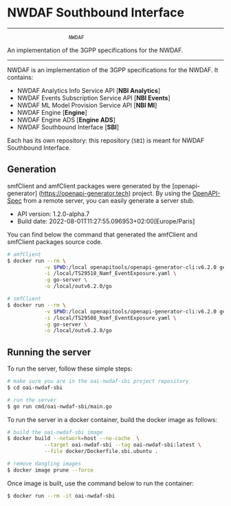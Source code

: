 # NWDAF Southbound Interface

----------------------------------------------------------

                        NWDAF
An implementation of the 3GPP specifications for the NWDAF.

----------------------------------------------------------

NWDAF is an implementation of the 3GPP specifications for the NWDAF.
It contains:

- NWDAF Analytics Info Service API [**NBI Analytics**]
- NWDAF Events Subscription Service API [**NBI Events**]
- NWDAF ML Model Provision Service API [**NBI Ml**]
- NWDAF Engine [**Engine**]
- NWDAF Engine ADS [**Engine ADS**]
- NWDAF Southbound Interface [**SBI**]

Each has its own repository: this repository (`SBI`) is meant for NWDAF Southbound Interface.

## Generation

smfClient and amfClient packages were generated by the [openapi-generator]
(https://openapi-generator.tech) project.
By using the [OpenAPI-Spec](https://github.com/OAI/OpenAPI-Specification) from a remote server, you can easily generate a server stub.

- API version: 1.2.0-alpha.7
- Build date: 2022-08-01T11:27:55.096953+02:00[Europe/Paris]

You can find below the command that generated the amfClient and smfClient packages source code.

```bash
# amfClient
$ docker run --rm \
            -v $PWD:/local openapitools/openapi-generator-cli:v6.2.0 generate \
            -i /local/TS29518_Namf_EventExposure.yaml \
            -g go-server \
            -o /local/outv6.2.0/go
```

```bash
# smfClient
$ docker run --rm \
            -v $PWD:/local openapitools/openapi-generator-cli:v6.2.0 generate \
            -i /local/TS29508_Nsmf_EventExposure.yaml \
            -g go-server \
            -o /local/outv6.2.0/go
```

## Running the server

To run the server, follow these simple steps:

```bash
# make sure you are in the oai-nwdaf-sbi project repository
$ cd oai-nwdaf-sbi

# run the server
$ go run cmd/oai-nwdaf-sbi/main.go
```

To run the server in a docker container, build the docker image as follows:
```bash
# build the oai-nwdaf-sbi image
$ docker build --network=host --no-cache  \
            --target oai-nwdaf-sbi --tag oai-nwdaf-sbi:latest \
            --file docker/Dockerfile.sbi.ubuntu .

# remove dangling images
$ docker image prune --force
```

Once image is built, use the command below to run the container:
```bash
$ docker run --rm -it oai-nwdaf-sbi
```